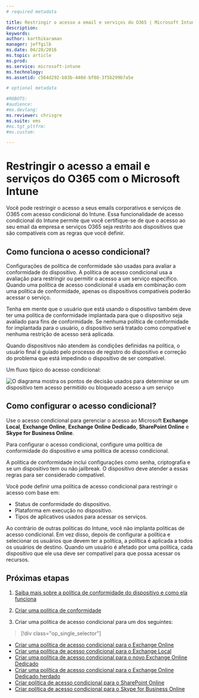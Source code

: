 ```yaml
---
# required metadata

title: Restringir o acesso a email e serviços do O365 | Microsoft Intune
description:
keywords:
author: karthikaraman
manager: jeffgilb
ms.date: 04/28/2016
ms.topic: article
ms.prod:
ms.service: microsoft-intune
ms.technology:
ms.assetid: c564d292-b83b-440d-bf08-3f5b299b7a5e

# optional metadata

#ROBOTS:
#audience:
#ms.devlang:
ms.reviewer: chrisgre
ms.suite: ems
#ms.tgt_pltfrm:
#ms.custom:

---
```


# Restringir o acesso a email e serviços do O365 com o Microsoft Intune
Você pode restringir o acesso a seus emails corporativos e serviços de O365 com acesso condicional do Intune. Essa funcionalidade de acesso condicional do Intune permite que você certifique-se de que o acesso ao seu email da empresa e serviços O365 seja restrito aos dispositivos que são compatíveis com as regras que você definir.
## Como funciona o acesso condicional?
Configurações de política de conformidade são usadas para avaliar a conformidade do dispositivo. A política de acesso condicional usa a avaliação para restringir ou permitir o acesso a um serviço específico. Quando uma política de acesso condicional é usada em combinação com uma política de conformidade, apenas os dispositivos compatíveis poderão acessar o serviço.

Tenha em mente que o usuário que está usando o dispositivo também deve ter uma política de conformidade implantada para que o dispositivo seja avaliado para fins de conformidade.
Se nenhuma política de conformidade for implantada para o usuário, o dispositivo será tratado como compatível e nenhuma restrição de acesso será aplicada.

Quando dispositivos não atendem às condições definidas na política, o usuário final é guiado pelo processo de registro do dispositivo e correção do problema que está impedindo o dispositivo de ser compatível.

Um fluxo típico do acesso condicional:

![O diagrama mostra os pontos de decisão usados para determinar se um dispositivo tem acesso permitido ou bloqueado acesso a um serviço](./media/ConditionalAccess4.png)

## Como configurar o acesso condicional?
Use o acesso condicional para gerenciar o acesso ao Microsoft **Exchange Local**, **Exchange Online**, **Exchange Online Dedicado**, **SharePoint Online** e **Skype for Business Online**.

Para configurar o acesso condicional, configure uma política de conformidade do dispositivo e uma política de acesso condicional.

A política de conformidade inclui configurações como senha, criptografia e se um dispositivo tem ou não jailbreak. O dispositivo deve atender a essas regras para ser considerado compatível.

Você pode definir uma política de acesso condicional para restringir o acesso com base em:
- Status de conformidade do dispositivo.
- Plataforma em execução no dispositivo.
- Tipos de aplicativos usados para acessar os serviços.

Ao contrário de outras políticas do Intune, você não implanta políticas de acesso condicional. Em vez disso, depois de configurar a política e selecionar os usuários que devem ter a política, a política é aplicada a todos os usuários de destino. Quando um usuário é afetado por uma política, cada dispositivo que ele usa deve ser compatível para que possa acessar os recursos.


## Próximas etapas
1. [Saiba mais sobre a política de conformidade do dispositivo e como ela funciona ](introduction-to-device-compliance-policies-in-microsoft-intune.md)

2. [Criar uma política de conformidade](create-a-device-compliance-policy-in-microsoft-intune.md)

2.  Criar uma política de acesso condicional para um dos seguintes:
> [!div class="op_single_selector"]
  - [Criar uma política de acesso condicional para o Exchange Online](restrict-access-to-exchange-online-with-microsoft-intune.md)
  - [Criar uma política de acesso condicional para o Exchange Local](restrict-access-to-exchange-onpremises-with-microsoft-intune.md)
  - [Criar uma política de acesso condicional para o novo Exchange Online Dedicado](restrict-access-to-exchange-online-with-microsoft-intune.md)
  - [Criar uma política de acesso condicional para o Exchange Online Dedicado herdado](restrict-access-to-exchange-onpremises-with-microsoft-intune.md)
  - [Criar política de acesso condicional para o SharePoint Online](restrict-access-to-sharepoint-online-with-microsoft-intune.md)
  - [Criar política de acesso condicional para o Skype for Business Online](restrict-access-to-skype-for-business-online-with-microsoft-intune.md)


<!--HONumber=Jun16_HO2-->


